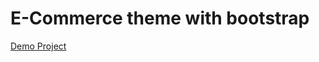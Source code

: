 # E-Commerce theme with bootstrap

[Demo Project](https://aripdevel.github.io/bootstrap_ecommerce/index)
